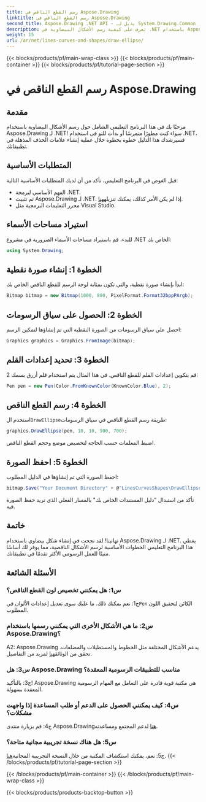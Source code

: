 ```yaml
---
title: رسم القطع الناقص في Aspose.Drawing
linktitle: رسم القطع الناقص في Aspose.Drawing
second_title: Aspose.Drawing .NET API - بديل لـ System.Drawing.Common
description: تعرف على كيفية رسم الأشكال البيضاوية في .NET باستخدام Aspose.Drawing. اتبع هذا البرنامج التعليمي خطوة بخطوة لإنشاء رسومات مذهلة دون عناء.
weight: 15
url: /ar/net/lines-curves-and-shapes/draw-ellipse/
---
```


{{< blocks/products/pf/main-wrap-class >}}
{{< blocks/products/pf/main-container >}}
{{< blocks/products/pf/tutorial-page-section >}}

# رسم القطع الناقص في Aspose.Drawing

## مقدمة

مرحبًا بك في هذا البرنامج التعليمي الشامل حول رسم الأشكال البيضاوية باستخدام Aspose.Drawing لـ .NET! سواء كنت مطورًا متمرسًا أو بدأت للتو في استخدام .NET، فسيرشدك هذا الدليل خطوة بخطوة خلال عملية إنشاء علامات الحذف المذهلة في تطبيقاتك.

## المتطلبات الأساسية

قبل الغوص في البرنامج التعليمي، تأكد من أن لديك المتطلبات الأساسية التالية:

- الفهم الأساسي لبرمجة .NET.
-  تم تثبيت Aspose.Drawing لـ .NET. إذا لم يكن الأمر كذلك، يمكنك تنزيله[هنا](https://releases.aspose.com/drawing/net/).
- محرر التعليمات البرمجية مثل Visual Studio.

## استيراد مساحات الأسماء

للبدء، قم باستيراد مساحات الأسماء الضرورية في مشروع .NET الخاص بك:

```csharp
using System.Drawing;
```

## الخطوة 1: إنشاء صورة نقطية

ابدأ بإنشاء صورة نقطية، والتي تكون بمثابة لوحة الرسم للقطع الناقص الخاص بك:

```csharp
Bitmap bitmap = new Bitmap(1000, 800, PixelFormat.Format32bppPArgb);
```

## الخطوة 2: الحصول على سياق الرسومات

احصل على سياق الرسومات من الصورة النقطية التي تم إنشاؤها لتمكين الرسم:

```csharp
Graphics graphics = Graphics.FromImage(bitmap);
```

## الخطوة 3: تحديد إعدادات القلم

قم بتكوين إعدادات القلم للقطع الناقص. في هذا المثال يتم استخدام قلم أزرق بسمك 2:

```csharp
Pen pen = new Pen(Color.FromKnownColor(KnownColor.Blue), 2);
```

## الخطوة 4: رسم القطع الناقص

 استخدم ال`DrawEllipse`طريقة رسم القطع الناقص في سياق الرسومات:

```csharp
graphics.DrawEllipse(pen, 10, 10, 900, 700);
```

اضبط المعلمات حسب الحاجة لتخصيص موضع وحجم القطع الناقص.

## الخطوة 5: احفظ الصورة

احفظ الصورة التي تم إنشاؤها في الدليل المطلوب:

```csharp
bitmap.Save("Your Document Directory" + @"LinesCurvesShapes\DrawEllipse_out.png");
```

تأكد من استبدال "دليل المستندات الخاص بك" بالمسار الفعلي الذي تريد حفظ الصورة فيه.

## خاتمة

تهانينا! لقد نجحت في إنشاء شكل بيضاوي باستخدام Aspose.Drawing لـ .NET. يغطي هذا البرنامج التعليمي الخطوات الأساسية لرسم الأشكال الناقصية، مما يوفر لك أساسًا متينًا للعمل الرسومي الأكثر تقدمًا في تطبيقاتك.

## الأسئلة الشائعة

### س1: هل يمكنني تخصيص لون القطع الناقص؟

 ج1: نعم يمكنك ذلك. ما عليك سوى تعديل إعدادات الألوان في`Pen` الكائن لتحقيق اللون المطلوب.

### س2: ما هي الأشكال الأخرى التي يمكنني رسمها باستخدام Aspose.Drawing؟

 A2: Aspose.Drawing يدعم الأشكال المختلفة مثل الخطوط والمستطيلات والمضلعات. تحقق من الوثائق[هنا](https://reference.aspose.com/drawing/net/) لمزيد من التفاصيل.

### س3: هل Aspose.Drawing مناسب للتطبيقات الرسومية المعقدة؟

ج3: بالتأكيد! Aspose.Drawing هي مكتبة قوية قادرة على التعامل مع المهام الرسومية المعقدة بسهولة.

### س4: كيف يمكنني الحصول على الدعم أو طلب المساعدة إذا واجهت مشكلات؟

 ج4: قم بزيارة منتدى Aspose.Drawing[هنا](https://forum.aspose.com/c/diagram/17) لدعم المجتمع ومساعدته.

### س5: هل هناك نسخة تجريبية مجانية متاحة؟

 ج5: نعم، يمكنك استكشاف المكتبة من خلال النسخة التجريبية المجانية[هنا](https://releases.aspose.com/).
{{< /blocks/products/pf/tutorial-page-section >}}

{{< /blocks/products/pf/main-container >}}
{{< /blocks/products/pf/main-wrap-class >}}

{{< blocks/products/products-backtop-button >}}
